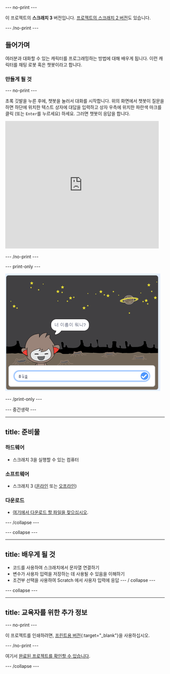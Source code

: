 \--- no-print \---

이 프로젝트의 **스크래치 3** 버전입니다. [프로젝트의 스크래치 2 버전](https://projects.raspberrypi.org/en/projects/chatbot-scratch2)도 있습니다.

\--- /no-print \---

## 들어가며

여러분과 대화할 수 있는 캐릭터를 프로그래밍하는 방법에 대해 배우게 됩니다. 이런 캐릭터를 채팅 로봇 혹은 챗봇이라고 합니다.

### 만들게 될 것

\--- no-print \---

초록 깃발을 누른 후에, 챗봇을 눌러서 대화를 시작합니다. 위의 화면에서 챗봇이 질문을 하면 하단에 위치한 텍스트 상자에 대답을 입력하고 상자 우측에 위치한 파란색 마크를 클릭 (또는 `Enter`를 누르세요) 하세요. 그러면 챗봇이 응답을 합니다.

<div class="scratch-preview">
  <iframe allowtransparency="true" width="485" height="402" src="https://scratch.mit.edu/projects/embed/248864190/?autostart=false" 
  frameborder="0" scrolling="no"></iframe>
</div>

\--- /no-print \---

\--- print-only \---

![완료 된 프로젝트](images/chatbot-preview.png)

\--- /print-only \---

\--- 중간생략 \---

* * *

## title: 준비물

### 하드웨어

- 스크래치 3을 실행할 수 있는 컴퓨터

### 소프트웨어

- 스크래치 3 ([온라인](https://rpf.io/scratchon) 또는 [오프라인](https://rpf.io/scratchoff))

### 다운로드

- [ 여기에서 다운로드 할 파일을 찾으십시오](http://rpf.io/p/en/chatbot-go).

\--- /collapse \---

\--- collapse \---

* * *

## title: 배우게 될 것

- 코드를 사용하여 스크래치에서 문자열 연결하기
- 변수가 사용자 입력을 저장하는 데 사용될 수 있음을 이해하기
- 조건부 선택을 사용하여 Scratch 에서 사용자 입력에 응답 \--- / collapse \---

\--- collapse \---

* * *

## title: 교육자를 위한 추가 정보

\--- no-print \---

이 프로젝트를 인쇄하려면, [프린트용 버전](https://projects.raspberrypi.org/en/projects/chatbot/print){:target="_blank"}을 사용하십시오.

\--- /no-print \---

여기서 [완료된 프로젝트를 확인할 수 있습니다](http://rpf.io/p/en/chatbot-get).

\--- /collapse \---